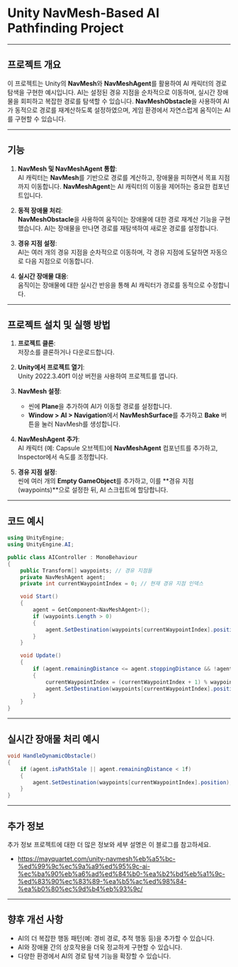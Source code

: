 # Unity NavMesh-Based AI Pathfinding Project

---

## 프로젝트 개요

이 프로젝트는 Unity의 **NavMesh**와 **NavMeshAgent**를 활용하여 AI 캐릭터의 경로 탐색을 구현한 예시입니다. AI는 설정된 경유 지점을 순차적으로 이동하며, 실시간 장애물을 회피하고 복잡한 경로를 탐색할 수 있습니다. **NavMeshObstacle**을 사용하여 AI가 동적으로 경로를 재계산하도록 설정하였으며, 게임 환경에서 자연스럽게 움직이는 AI를 구현할 수 있습니다.

---

## 기능

1. **NavMesh 및 NavMeshAgent 통합**:  
   AI 캐릭터는 **NavMesh**를 기반으로 경로를 계산하고, 장애물을 피하면서 목표 지점까지 이동합니다. **NavMeshAgent**는 AI 캐릭터의 이동을 제어하는 중요한 컴포넌트입니다.

2. **동적 장애물 처리**:  
   **NavMeshObstacle**을 사용하여 움직이는 장애물에 대한 경로 재계산 기능을 구현했습니다. AI는 장애물을 만나면 경로를 재탐색하여 새로운 경로를 설정합니다.

3. **경유 지점 설정**:  
   AI는 여러 개의 경유 지점을 순차적으로 이동하며, 각 경유 지점에 도달하면 자동으로 다음 지점으로 이동합니다.

4. **실시간 장애물 대응**:  
   움직이는 장애물에 대한 실시간 반응을 통해 AI 캐릭터가 경로를 동적으로 수정합니다.

---

## 프로젝트 설치 및 실행 방법

1. **프로젝트 클론**:  
   저장소를 클론하거나 다운로드합니다.

2. **Unity에서 프로젝트 열기**:  
   Unity 2022.3.40f1 이상 버전을 사용하여 프로젝트를 엽니다.

3. **NavMesh 설정**:  
   - 씬에 **Plane**을 추가하여 AI가 이동할 경로를 설정합니다.
   - **Window > AI > Navigation**에서 **NavMeshSurface**를 추가하고 **Bake** 버튼을 눌러 NavMesh를 생성합니다.

4. **NavMeshAgent 추가**:  
   AI 캐릭터 (예: Capsule 오브젝트)에 **NavMeshAgent** 컴포넌트를 추가하고, Inspector에서 속도를 조정합니다.

5. **경유 지점 설정**:  
   씬에 여러 개의 **Empty GameObject**를 추가하고, 이를 **경유 지점(waypoints)**으로 설정한 뒤, AI 스크립트에 할당합니다.

---

## 코드 예시

```csharp
using UnityEngine;
using UnityEngine.AI;

public class AIController : MonoBehaviour
{
    public Transform[] waypoints; // 경유 지점들
    private NavMeshAgent agent;
    private int currentWaypointIndex = 0; // 현재 경유 지점 인덱스

    void Start()
    {
        agent = GetComponent<NavMeshAgent>();
        if (waypoints.Length > 0)
        {
            agent.SetDestination(waypoints[currentWaypointIndex].position); // 첫 경유 지점으로 이동
        }
    }

    void Update()
    {
        if (agent.remainingDistance <= agent.stoppingDistance && !agent.pathPending)
        {
            currentWaypointIndex = (currentWaypointIndex + 1) % waypoints.Length;
            agent.SetDestination(waypoints[currentWaypointIndex].position);
        }
    }
}
```

---

## 실시간 장애물 처리 예시

```csharp
void HandleDynamicObstacle()
{
    if (agent.isPathStale || agent.remainingDistance < 1f)
    {
        agent.SetDestination(waypoints[currentWaypointIndex].position); // 새로운 경로 설정
    }
}
```

---

## 추가 정보
추가 정보
프로젝트에 대한 더 많은 정보와 세부 설명은 이 블로그를 참고하세요.
- https://mayquartet.com/unity-navmesh%eb%a5%bc-%ed%99%9c%ec%9a%a9%ed%95%9c-ai-%ec%ba%90%eb%a6%ad%ed%84%b0-%ea%b2%bd%eb%a1%9c-%ed%83%90%ec%83%89-%ea%b5%ac%ed%98%84-%ea%b0%80%ec%9d%b4%eb%93%9c/

- ---

## 향후 개선 사항

* AI의 더 복잡한 행동 패턴(예: 경비 경로, 추적 행동 등)을 추가할 수 있습니다.
* AI와 장애물 간의 상호작용을 더욱 정교하게 구현할 수 있습니다.
* 다양한 환경에서 AI의 경로 탐색 기능을 확장할 수 있습니다.



